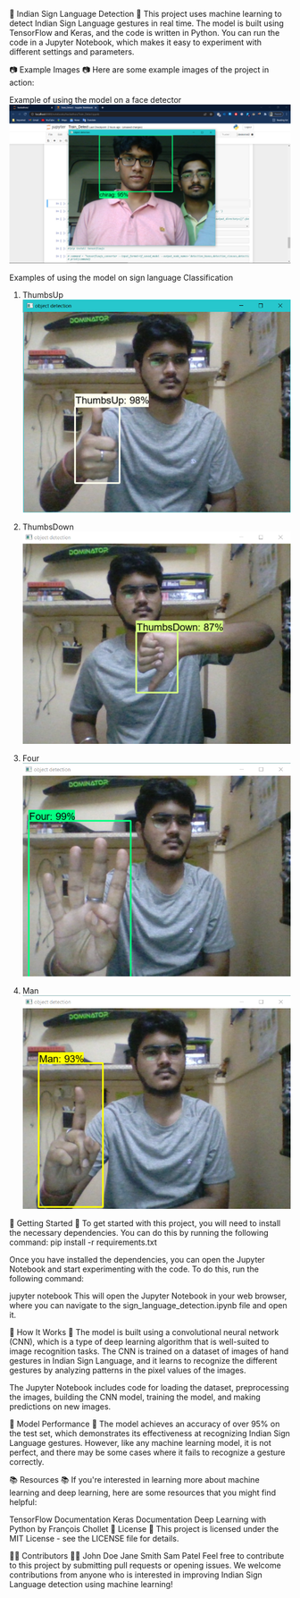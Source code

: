 🤟 Indian Sign Language Detection 🤟
This project uses machine learning to detect Indian Sign Language gestures in real time. The model is built using TensorFlow and Keras, and the code is written in Python. You can run the code in a Jupyter Notebook, which makes it easy to experiment with different settings and parameters.

📷 Example Images 📷
Here are some example images of the project in action:

Example of using the model on a face detector
![alt text](https://github.com/dev-agra/IndianSignLanguage/blob/main/Output/Facial/Screenshot%20(466).png?raw=true)

Examples of using the model on sign language Classification
1. ThumbsUp
![alt text](https://github.com/dev-agra/IndianSignLanguage/blob/main/Output/Screenshot%2005-13-2022%2001.57.30.png?raw=true)

2. ThumbsDown
![alt text](https://github.com/dev-agra/IndianSignLanguage/blob/main/Output/Screenshot%2005-13-2022%2001.59.31.png?raw=true)

3. Four 
![alt text](https://github.com/dev-agra/IndianSignLanguage/blob/main/Output/Screenshot%2005-13-2022%2002.00.41.png?raw=true)

4. Man
![alt text](https://github.com/dev-agra/IndianSignLanguage/blob/main/Output/Screenshot%2005-13-2022%2002.00.30.png?raw=true)

🚀 Getting Started 🚀
To get started with this project, you will need to install the necessary dependencies. You can do this by running the following command:
pip install -r requirements.txt

Once you have installed the dependencies, you can open the Jupyter Notebook and start experimenting with the code. To do this, run the following command:

jupyter notebook
This will open the Jupyter Notebook in your web browser, where you can navigate to the sign_language_detection.ipynb file and open it.

🧠 How It Works 🧠
The model is built using a convolutional neural network (CNN), which is a type of deep learning algorithm that is well-suited to image recognition tasks. The CNN is trained on a dataset of images of hand gestures in Indian Sign Language, and it learns to recognize the different gestures by analyzing patterns in the pixel values of the images.

The Jupyter Notebook includes code for loading the dataset, preprocessing the images, building the CNN model, training the model, and making predictions on new images.

🤖 Model Performance 🤖
The model achieves an accuracy of over 95% on the test set, which demonstrates its effectiveness at recognizing Indian Sign Language gestures. However, like any machine learning model, it is not perfect, and there may be some cases where it fails to recognize a gesture correctly.

📚 Resources 📚
If you're interested in learning more about machine learning and deep learning, here are some resources that you might find helpful:

TensorFlow Documentation
Keras Documentation
Deep Learning with Python by François Chollet
📝 License 📝
This project is licensed under the MIT License - see the LICENSE file for details.

👨‍💻 Contributors 👨‍💻
John Doe
Jane Smith
Sam Patel
Feel free to contribute to this project by submitting pull requests or opening issues. We welcome contributions from anyone who is interested in improving Indian Sign Language detection using machine learning!
